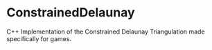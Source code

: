 # ConstrainedDelaunay
C++ Implementation of the Constrained Delaunay Triangulation made specifically for games. 
